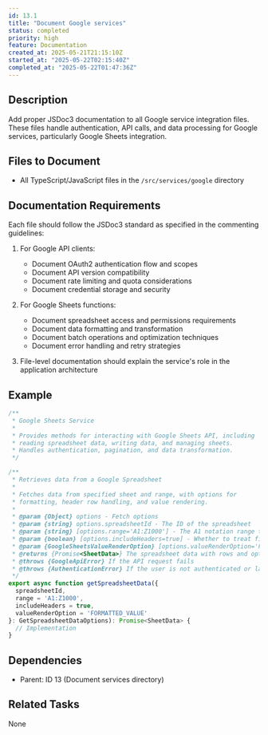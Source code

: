 ```yaml
---
id: 13.1
title: "Document Google services"
status: completed
priority: high
feature: Documentation
created_at: 2025-05-21T21:15:10Z
started_at: "2025-05-22T02:15:40Z"
completed_at: "2025-05-22T01:47:36Z"
---
```


## Description

Add proper JSDoc3 documentation to all Google service integration files. These files handle authentication, API calls, and data processing for Google services, particularly Google Sheets integration.

## Files to Document

- All TypeScript/JavaScript files in the `/src/services/google` directory

## Documentation Requirements

Each file should follow the JSDoc3 standard as specified in the commenting guidelines:

1. For Google API clients:
   - Document OAuth2 authentication flow and scopes
   - Document API version compatibility
   - Document rate limiting and quota considerations
   - Document credential storage and security

2. For Google Sheets functions:
   - Document spreadsheet access and permissions requirements
   - Document data formatting and transformation
   - Document batch operations and optimization techniques
   - Document error handling and retry strategies

3. File-level documentation should explain the service's role in the application architecture

## Example

```typescript
/**
 * Google Sheets Service
 * 
 * Provides methods for interacting with Google Sheets API, including
 * reading spreadsheet data, writing data, and managing sheets.
 * Handles authentication, pagination, and data transformation.
 */

/**
 * Retrieves data from a Google Spreadsheet
 * 
 * Fetches data from specified sheet and range, with options for
 * formatting, header row handling, and value rendering.
 *
 * @param {Object} options - Fetch options
 * @param {string} options.spreadsheetId - The ID of the spreadsheet
 * @param {string} [options.range='A1:Z1000'] - The A1 notation range to fetch
 * @param {boolean} [options.includeHeaders=true] - Whether to treat first row as headers
 * @param {GoogleSheetsValueRenderOption} [options.valueRenderOption='FORMATTED_VALUE'] - How values should be rendered
 * @returns {Promise<SheetData>} The spreadsheet data with rows and optional headers
 * @throws {GoogleApiError} If the API request fails
 * @throws {AuthenticationError} If the user is not authenticated or lacks permission
 */
export async function getSpreadsheetData({
  spreadsheetId,
  range = 'A1:Z1000',
  includeHeaders = true,
  valueRenderOption = 'FORMATTED_VALUE'
}: GetSpreadsheetDataOptions): Promise<SheetData> {
  // Implementation
}
```

## Dependencies

- Parent: ID 13 (Document services directory)

## Related Tasks

None
